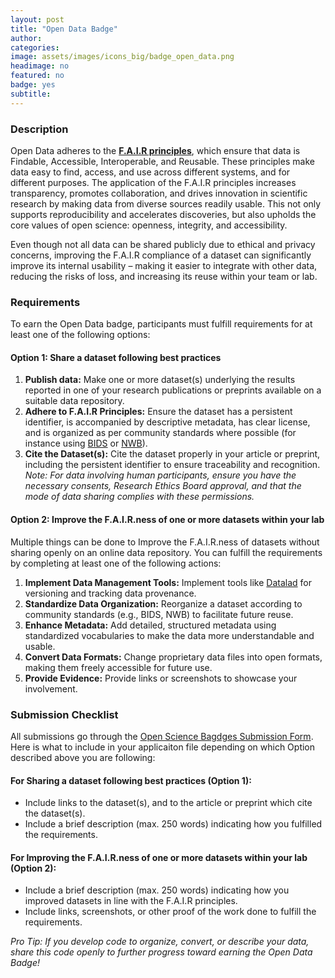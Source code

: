 ```yaml
---
layout: post
title: "Open Data Badge"
author:
categories:
image: assets/images/icons_big/badge_open_data.png
headimage: no
featured: no
badge: yes
subtitle:
---
```

<style>
orange {
  color: rgba(254, 200, 89, 1);
  font-weight: bold;
}
</style>

### Description
Open Data adheres to the **[F.A.I.R principles](https://www.go-fair.org/fair-principles/)**, which ensure that data is Findable, Accessible, Interoperable, and Reusable. These principles make data easy to find, access, and use across different systems, and for different purposes. The application of the F.A.I.R principles increases transparency, promotes collaboration, and drives innovation in scientific research by making data from diverse sources readily usable. This not only supports reproducibility and accelerates discoveries, but also upholds the core values of open science: openness, integrity, and accessibility.

Even though not all data can be shared publicly due to ethical and privacy concerns, improving the F.A.I.R compliance of a dataset can significantly improve its internal usability –  making it easier to integrate with other data, reducing the risks of loss, and increasing its reuse within your team or lab.


### Requirements
To earn the Open Data badge, participants must fulfill requirements for at least one of the following options:

#### Option 1: Share a dataset following best practices
1. **Publish data:** Make one or more dataset(s) underlying the results reported in one of your research publications or preprints available on a suitable data repository.
2. **Adhere to F.A.I.R Principles:** Ensure the dataset has a persistent identifier, is accompanied by descriptive metadata, has clear license, and is organized as per community standards where possible (for instance using [BIDS](https://bids.neuroimaging.io/) or [NWB](https://www.nwb.org/)).
3. **Cite the Dataset(s):** Cite the dataset properly in your article or preprint, including the persistent identifier to ensure traceability and recognition.
_Note: For data involving human participants, ensure you have the necessary consents, Research Ethics Board approval, and that the mode of data sharing complies with these permissions._

#### Option 2: Improve the F.A.I.R.ness of one or more datasets within your lab
Multiple things can be done to Improve the F.A.I.R.ness of datasets without sharing openly on an online data repository. You can fulfill the requirements by completing at least one of the following actions:

1. **Implement Data Management Tools:** Implement tools like [Datalad](https://www.datalad.org/) for versioning and tracking data provenance.
2. **Standardize Data Organization:** Reorganize a dataset according to community standards (e.g., BIDS, NWB) to facilitate future reuse.
3. **Enhance Metadata:** Add detailed, structured metadata using standardized vocabularies to make the data more understandable and usable.
4. **Convert Data Formats:** Change proprietary data files into open formats, making them freely accessible for future use.
5. **Provide Evidence:** Provide links or screenshots to showcase your involvement.

### Submission Checklist
All submissions go through the [Open Science Bagdges Submission Form](https://forms.office.com/Pages/ResponsePage.aspx?id=cZYxzedSaEqvqfz4-J8J6ut_5ADJQNBIjT-33hrU9ERUM1dWQzU4UjNBWENZVUoxUUMzNVZINU9GRC4u). Here is what to include in your applicaiton file depending on which Option described above you are following:

#### For Sharing a dataset following best practices (Option 1):
* Include links to the dataset(s), and to the article or preprint which cite the dataset(s).
* Include a brief description (max. 250 words) indicating how you fulfilled the requirements.

#### For Improving the F.A.I.R.ness of one or more datasets within your lab (Option 2):
* Include a brief description (max. 250 words) indicating how you improved datasets in line with the F.A.I.R principles.
* Include links, screenshots, or other proof of the work done to fulfill the requirements.

_Pro Tip: If you develop code to organize, convert, or describe your data, share this code openly to further progress toward earning the Open Data Badge!_


